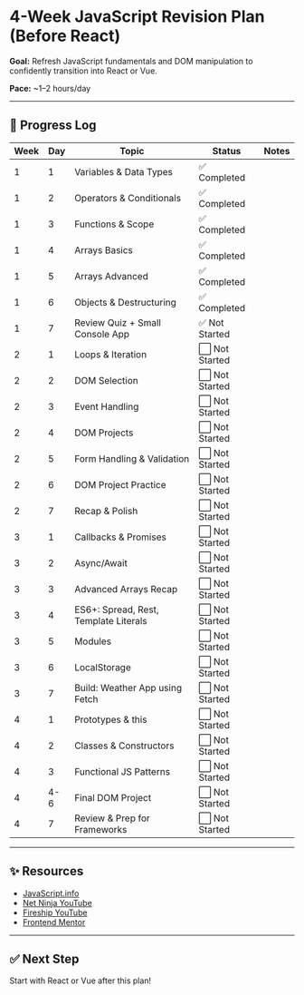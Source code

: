 # 4-Week JavaScript Revision Plan (Before React)

**Goal:** Refresh JavaScript fundamentals and DOM manipulation to confidently transition into React or Vue.

**Pace:** ~1–2 hours/day

---

## 📅 Progress Log

| Week | Day | Topic | Status | Notes |
|------|-----|-------|--------|-------|
| 1    | 1   | Variables & Data Types | ✅  Completed |  |
| 1    | 2   | Operators & Conditionals | ✅   Completed |  |
| 1    | 3   | Functions & Scope | ✅   Completed |  |
| 1    | 4   | Arrays Basics | ✅   Completed |  |
| 1    | 5   | Arrays Advanced | ✅   Completed |  |
| 1    | 6   | Objects & Destructuring | ✅   Completed |  |
| 1    | 7   | Review Quiz + Small Console App | ✅ Not Started |  |
| 2    | 1   | Loops & Iteration | ⬜ Not Started |  |
| 2    | 2   | DOM Selection | ⬜ Not Started |  |
| 2    | 3   | Event Handling | ⬜ Not Started |  |
| 2    | 4   | DOM Projects | ⬜ Not Started |  |
| 2    | 5   | Form Handling & Validation | ⬜ Not Started |  |
| 2    | 6   | DOM Project Practice | ⬜ Not Started |  |
| 2    | 7   | Recap & Polish | ⬜ Not Started |  |
| 3    | 1   | Callbacks & Promises | ⬜ Not Started |  |
| 3    | 2   | Async/Await | ⬜ Not Started |  |
| 3    | 3   | Advanced Arrays Recap | ⬜ Not Started |  |
| 3    | 4   | ES6+: Spread, Rest, Template Literals | ⬜ Not Started |  |
| 3    | 5   | Modules | ⬜ Not Started |  |
| 3    | 6   | LocalStorage | ⬜ Not Started |  |
| 3    | 7   | Build: Weather App using Fetch | ⬜ Not Started |  |
| 4    | 1   | Prototypes & this | ⬜ Not Started |  |
| 4    | 2   | Classes & Constructors | ⬜ Not Started |  |
| 4    | 3   | Functional JS Patterns | ⬜ Not Started |  |
| 4    | 4-6 | Final DOM Project | ⬜ Not Started |  |
| 4    | 7   | Review & Prep for Frameworks | ⬜ Not Started |  |

---

## ✨ Resources

- [JavaScript.info](https://javascript.info)
- [Net Ninja YouTube](https://www.youtube.com/c/TheNetNinja)
- [Fireship YouTube](https://www.youtube.com/c/Fireship)
- [Frontend Mentor](https://www.frontendmentor.io/)

---

## ✅ Next Step

Start with React or Vue after this plan!
